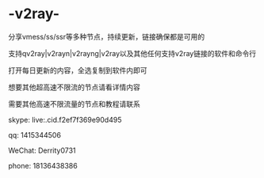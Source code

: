 # -v2ray-
分享vmess/ss/ssr等多种节点，持续更新，链接确保都是可用的

支持qv2ray|v2rayn|v2rayng|v2ray以及其他任何支持v2ray链接的软件和命令行

打开每日更新的内容，全选复制到软件内即可

想要其他超高速不限流的节点请看详情内容

需要其他高速不限流量的节点和教程请联系

skype:
live:.cid.f2ef7f369e90d495

qq:
1415344506

WeChat:
Derrity0731

phone:
18136438386
